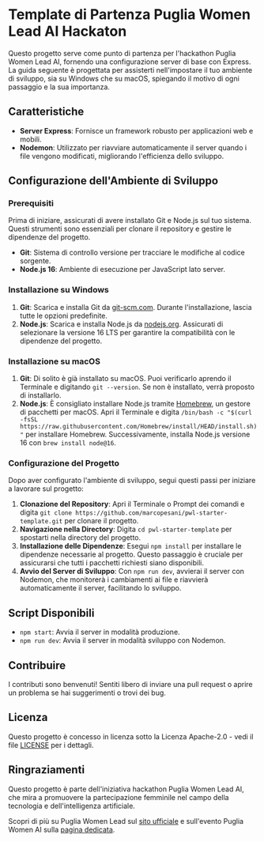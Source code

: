 # Template di Partenza Puglia Women Lead AI Hackaton

Questo progetto serve come punto di partenza per l'hackathon Puglia Women Lead AI, fornendo una configurazione server di base con Express. La guida seguente è progettata per assisterti nell'impostare il tuo ambiente di sviluppo, sia su Windows che su macOS, spiegando il motivo di ogni passaggio e la sua importanza.

## Caratteristiche

- **Server Express**: Fornisce un framework robusto per applicazioni web e mobili.
- **Nodemon**: Utilizzato per riavviare automaticamente il server quando i file vengono modificati, migliorando l'efficienza dello sviluppo.

## Configurazione dell'Ambiente di Sviluppo

### Prerequisiti

Prima di iniziare, assicurati di avere installato Git e Node.js sul tuo sistema. Questi strumenti sono essenziali per clonare il repository e gestire le dipendenze del progetto.

- **Git**: Sistema di controllo versione per tracciare le modifiche al codice sorgente.
- **Node.js 16**: Ambiente di esecuzione per JavaScript lato server.

### Installazione su Windows

1. **Git**: Scarica e installa Git da [git-scm.com](https://git-scm.com/). Durante l'installazione, lascia tutte le opzioni predefinite.
2. **Node.js**: Scarica e installa Node.js da [nodejs.org](https://nodejs.org/). Assicurati di selezionare la versione 16 LTS per garantire la compatibilità con le dipendenze del progetto.

### Installazione su macOS

1. **Git**: Di solito è già installato su macOS. Puoi verificarlo aprendo il Terminale e digitando `git --version`. Se non è installato, verrà proposto di installarlo.
2. **Node.js**: È consigliato installare Node.js tramite [Homebrew](https://brew.sh/), un gestore di pacchetti per macOS. Apri il Terminale e digita `/bin/bash -c "$(curl -fsSL https://raw.githubusercontent.com/Homebrew/install/HEAD/install.sh)"` per installare Homebrew. Successivamente, installa Node.js versione 16 con `brew install node@16`.

### Configurazione del Progetto

Dopo aver configurato l'ambiente di sviluppo, segui questi passi per iniziare a lavorare sul progetto:

1. **Clonazione del Repository**: Apri il Terminale o Prompt dei comandi e digita `git clone https://github.com/marcopesani/pwl-starter-template.git` per clonare il progetto.
2. **Navigazione nella Directory**: Digita `cd pwl-starter-template` per spostarti nella directory del progetto.
3. **Installazione delle Dipendenze**: Esegui `npm install` per installare le dipendenze necessarie al progetto. Questo passaggio è cruciale per assicurarsi che tutti i pacchetti richiesti siano disponibili.
4. **Avvio del Server di Sviluppo**: Con `npm run dev`, avvierai il server con Nodemon, che monitorerà i cambiamenti ai file e riavvierà automaticamente il server, facilitando lo sviluppo.

## Script Disponibili

- `npm start`: Avvia il server in modalità produzione.
- `npm run dev`: Avvia il server in modalità sviluppo con Nodemon.

## Contribuire

I contributi sono benvenuti! Sentiti libero di inviare una pull request o aprire un problema se hai suggerimenti o trovi dei bug.

## Licenza

Questo progetto è concesso in licenza sotto la Licenza Apache-2.0 - vedi il file [LICENSE](LICENSE) per i dettagli.

## Ringraziamenti

Questo progetto è parte dell'iniziativa hackathon Puglia Women Lead AI, che mira a promuovere la partecipazione femminile nel campo della tecnologia e dell'intelligenza artificiale.

Scopri di più su Puglia Women Lead sul [sito ufficiale](https://pugliawomenlead.com/) e sull'evento Puglia Women AI sulla [pagina dedicata](https://pugliawomenlead.com/prodotto/puglia-women-ai/).
